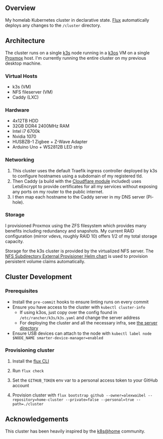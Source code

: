 ## Overview
My homelab Kubernetes cluster in declarative state. [Flux](https://github.com/fluxcd/flux2) automatically deploys any changes to the `/cluster` directory.

## Architecture
The cluster runs on a single [k3s](https://github.com/k3s-io/k3s) node running in a [k3os](https://github.com/rancher/k3os) VM on a single [Proxmox](https://pve.proxmox.com/) host. I'm currently running the entire cluster on my previous desktop machine.

### Virtual Hosts
- k3s (VM)
- NFS fileserver (VM)
- Caddy (LXC)

### Hardware
- 4x12TB HDD
- 32GB DDR4 2400MHz RAM
- Intel i7 6700k
- Nvidia 1070
- HUSBZB-1 Zigbee + Z-Wave Adapter
- Arduino Uno + WS2812B LED strip

### Networking
1. This cluster uses the default Traefik ingress controller deployed by k3s to configure hostnames using a subdomain of my registered tld.
1. Then Caddy (a build with the [Cloudflare module](https://github.com/caddy-dns/cloudflare) included) uses LetsEncrypt to provide certificates for all my services without exposing any ports on my router to the public internet.
1. I then map each hostname to the Caddy server in my DNS server (Pi-hole).

### Storage
I provisioned Proxmox using the ZFS filesystem which provides many benefits including redundancy and snapshots. My current RAID configuration (mirror vdevs, roughly RAID 10) offers 1/2 of my total storage capacity.

Storage for the k3s cluster is provided by the virtualized NFS server. The [NFS Subdirectory External Provisioner Helm chart](https://kubernetes-sigs.github.io/nfs-subdir-external-provisioner/) is used to provision persistent volume claims automatically.

## Cluster Development

### Prerequisites

- Install the `pre-commit` hooks to ensure linting runs on every commit
- Ensure you have access to the cluster with `kubectl cluster-info`
    - If using k3os, just copy over the config found in `/etc/rancher/k3s/k3s.yaml` and change the server address
    - For deploying the cluster and all the necessary infra, see [the server directory](./server/README.md)
- Ensure USB devices can attach to the node with `kubectl label node $NODE_NAME smarter-device-manager=enabled`

### Provisioning cluster

1. Install the [flux CLI](https://github.com/fluxcd/flux2/)

1. Run `flux check`

1. Set the `GITHUB_TOKEN` env var to a personal access token to your GitHub account

1. Provision cluster with `flux bootstrap github --owner=alexwaibel --repository=home-cluster --private=false --personal=true --path=./cluster`

## Acknowledgements
This cluster has been heavily inspired by the [k8s@home](https://github.com/k8s-at-home) community.
